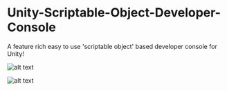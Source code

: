 # Unity-Scriptable-Object-Developer-Console
A feature rich easy to use 'scriptable object' based developer console for Unity!

![alt text](https://img.itch.zone/aW1hZ2UvMTI2MDgxNy83MzQ2OTc0LnBuZw==/original/NtAL7E.png)

![alt text](https://img.itch.zone/aW1hZ2UvMTI2MDgxNy83MzQ2OTY4LnBuZw==/original/OoKy5K.png)
